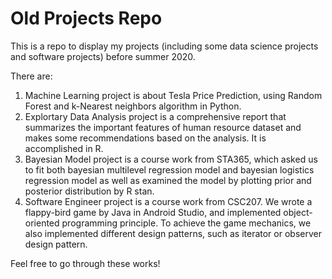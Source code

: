 # Old Projects Repo
This is a repo to display my projects (including some data science projects and software projects) before summer 2020.

There are:
1. Machine Learning project is about Tesla Price Prediction, using Random Forest and k-Nearest neighbors algorithm in Python.
2. Explortary Data Analysis project is a comprehensive report that summarizes the important features of human resource dataset and makes some recommendations based on the analysis. It is accomplished in R.
3. Bayesian Model project is a course work from STA365, which asked us to fit both bayesian multilevel regression model and bayesian logistics regression model as well as examined the model by plotting prior and posterior distribution by R stan.
4. Software Engineer project is a course work from CSC207. We wrote a flappy-bird game by Java in Android Studio, and implemented object-oriented programming principle. To achieve the game mechanics, we also implemented different design patterns, such as iterator or observer design pattern.

Feel free to go through these works!

